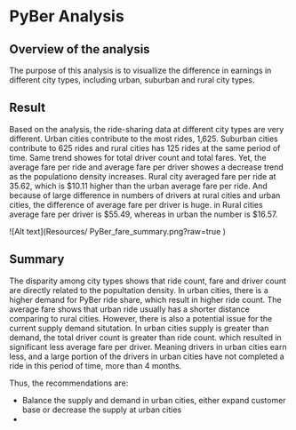 # PyBer Analysis

## Overview of the analysis

The purpose of this analysis is to visuallize the difference in earnings in different city types, including urban, suburban and rural city types.

## Result

Based on the analysis, the ride-sharing data at different city types are very different. Urban cities contribute to the most rides, 1,625. Suburban cities contribute to 625 rides and rural cities has 125 rides at the same period of time. Same trend showes for total driver count and total fares. Yet, the average fare per ride and average fare per driver showes a decrease trend as the populationo density increases. Rural city averaged fare per ride at 35.62, which is $10.11 higher than the urban average fare per ride. And because of large difference in numbers of drivers at rural cities and urban cities, the difference of average fare per driver is huge. in Rural cities average fare per driver is $55.49, whereas in urban the number is $16.57.

![Alt text](Resources/ PyBer_fare_summary.png?raw=true )

## Summary

The disparity among city types shows that ride count, fare and driver count are directly related to the popultation density. In urban cities, there is a higher demand for PyBer ride share, which result in higher ride count. The average fare shows that urban ride usually has a shorter distance comparing to rural cities. However, there is also a potential issue for the current supply demand situtation. In urban cities supply is greater than demand, the total driver count is greater than ride count. which resulted in significant less average fare per driver. Meaning drivers in urban cities earn less, and a large portion of the drivers in urban cities have not completed a ride in this period of time, more than 4 months.

Thus, the recommendations are:

- Balance the supply and demand in urban cities, either expand customer base or decrease the supply at urban cities
-
